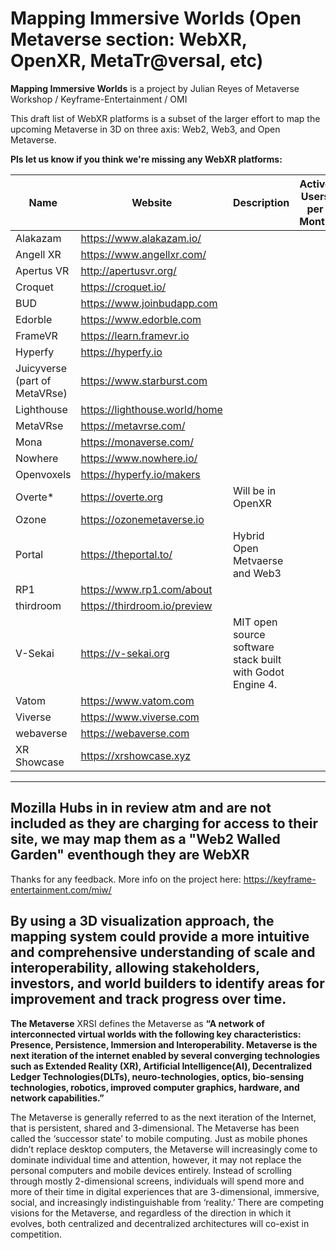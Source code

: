 # Mapping Immersive Worlds (Open Metaverse section: WebXR, OpenXR, MetaTr@versal, etc)

**Mapping Immersive Worlds** is a project by Julian Reyes of Metaverse Workshop / Keyframe-Entertainment / OMI

This draft list of WebXR platforms is a subset of the larger effort to map the upcoming Metaverse in 3D on three axis: Web2, Web3, and Open Metaverse.

**Pls let us know if you think we're missing any WebXR platforms:**

| Name | Website | Description | Active Users per Month | Avatar System | 
| ---- | ------- | ----------- | ---------------------- | ------------- |
| Alakazam | https://www.alakazam.io/ | | | |
| Angell XR | https://www.angellxr.com/ | | | |
| Apertus VR | http://apertusvr.org/ | | | |
| Croquet | https://croquet.io/ | | | |
| BUD | https://www.joinbudapp.com | | | |
| Edorble	| https://www.edorble.com | | | |
| FrameVR	 | https://learn.framevr.io | | | |
| Hyperfy	| https://hyperfy.io | | | |
| Juicyverse (part of MetaVRse) | https://www.starburst.com | | | |
| Lighthouse | https://lighthouse.world/home | | | |
| MetaVRse | https://metavrse.com/ | | | |
| Mona | https://monaverse.com/ | | | |
| Nowhere | https://www.nowhere.io/ | | | |
| Openvoxels | https://hyperfy.io/makers | | | |
| Overte* | https://overte.org | Will be in OpenXR | | |
| Ozone | https://ozonemetaverse.io | | | |
| Portal | https://theportal.to/ | Hybrid Open Metvaerse and Web3 | | |
| RP1 | https://www.rp1.com/about | | | |
| thirdroom | https://thirdroom.io/preview | | | |
| V-Sekai | https://v-sekai.org | MIT open source software stack built with Godot Engine 4. | | |
| Vatom	| https://www.vatom.com | | | |
| Viverse	| https://www.viverse.com | | | |
| webaverse	| https://webaverse.com | | | |
| XR Showcase | https://xrshowcase.xyz | | | |

------ 
Mozilla Hubs in in review atm and are not included as they are charging for access to their site, we may map them as a "Web2 Walled Garden" eventhough they are WebXR
-------

Thanks for any feedback. More info on the project here: https://keyframe-entertainment.com/miw/

By using a 3D visualization approach, the mapping system could provide a more intuitive and comprehensive understanding of scale and interoperability, allowing stakeholders, investors, and world builders to identify areas for improvement and track progress over time.
------------------------------------------------------------------------
**The Metaverse**
XRSI defines the Metaverse as **“A network of interconnected virtual worlds with the following key characteristics: Presence, Persistence, Immersion and Interoperability. Metaverse is the next iteration of the internet enabled by several converging technologies such as Extended Reality (XR), Artificial Intelligence(AI), Decentralized Ledger Technologies(DLTs), neuro-technologies, optics, bio-sensing technologies, robotics, improved computer graphics, hardware, and network capabilities.”**

The Metaverse is generally referred to as the next iteration of the Internet, that is persistent, shared and 3-dimensional. The Metaverse has been called the ‘successor state’ to mobile computing. Just as mobile phones didn’t replace desktop computers, the Metaverse will increasingly come to dominate individual time and attention, however, it may not replace the personal computers and mobile devices entirely. Instead of scrolling through mostly 2-dimensional screens, individuals will spend more and more of their time in digital experiences that are 3-dimensional, immersive, social, and increasingly indistinguishable from ‘reality.’ There are competing visions for the Metaverse, and regardless of the direction in which it evolves, both centralized and decentralized architectures will co-exist in competition.


